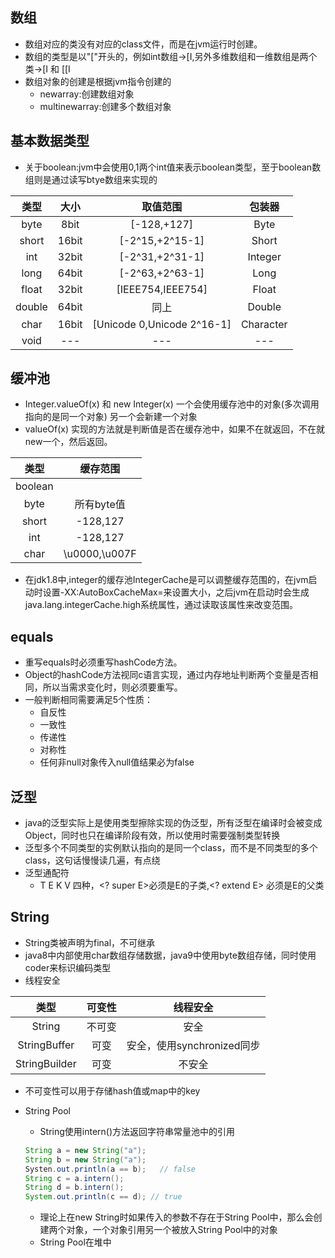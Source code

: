 ## 数组
  - 数组对应的类没有对应的class文件，而是在jvm运行时创建。
  - 数组的类型是以"["开头的，例如int数组->[I,另外多维数组和一维数组是两个类->[I 和 [[I
  - 数组对象的创建是根据jvm指令创建的
    - newarray:创建数组对象
    - multinewarray:创建多个数组对象

## 基本数据类型
  - 关于boolean:jvm中会使用0,1两个int值来表示boolean类型，至于boolean数组则是通过读写btye数组来实现的

  | 类型 | 大小 | 取值范围 | 包装器 |
  | :----: | :----:  | :----: | :----: |
  | byte | 8bit | [-128,+127] | Byte |
  | short | 16bit | [-2^15,+2^15-1] | Short |
  | int | 32bit | [-2^31,+2^31-1] | Integer |
  | long | 64bit | [-2^63,+2^63-1] | Long |
  | float | 32bit | [IEEE754,IEEE754] | Float |
  | double | 64bit | 同上 | Double |
  | char | 16bit |[Unicode 0,Unicode 2^16-1] | Character |
  | void | --- | --- | --- |

## 缓冲池
  - Integer.valueOf(x) 和 new Integer(x) 一个会使用缓存池中的对象(多次调用指向的是同一个对象) 另一个会新建一个对象
  - valueOf(x) 实现的方法就是判断值是否在缓存池中，如果不在就返回，不在就new一个，然后返回。
  
  | 类型 | 缓存范围 |
  | :---: | :---: |
  | boolean | | 所有boolean值 |
  | byte | 所有byte值 |
  | short | -128,127 |
  | int | -128,127 |
  | char | \u0000,\u007F | 
  
  - 在jdk1.8中,integer的缓存池IntegerCache是可以调整缓存范围的，在jvm启动时设置-XX:AutoBoxCacheMax=<size>来设置大小，之后jvm在启动时会生成java.lang.integerCache.high系统属性，通过读取该属性来改变范围。
  
## equals
  - 重写equals时必须重写hashCode方法。
  - Object的hashCode方法视同c语言实现，通过内存地址判断两个变量是否相同，所以当需求变化时，则必须要重写。
  - 一般判断相同需要满足5个性质：
    - 自反性
    - 一致性
    - 传递性
    - 对称性
    - 任何非null对象传入null值结果必为false

## 泛型
  - java的泛型实际上是使用类型擦除实现的伪泛型，所有泛型在编译时会被变成Object，同时也只在编译阶段有效，所以使用时需要强制类型转换
  - 泛型多个不同类型的实例默认指向的是同一个class，而不是不同类型的多个class，这句话慢慢读几遍，有点绕
  - 泛型通配符
    - T E K V 四种，<? super E>必须是E的子类,<? extend E> 必须是E的父类

## String
  - String类被声明为final，不可继承
  - java8中内部使用char数组存储数据，java9中使用byte数组存储，同时使用coder来标识编码类型
  - 线程安全
  
  | 类型 | 可变性 | 线程安全 |
  | :---: | :---: | :---: |
  | String | 不可变 | 安全 |
  | StringBuffer | 可变 | 安全，使用synchronized同步 |
  | StringBuilder | 可变 | 不安全 |
  
  - 不可变性可以用于存储hash值或map中的key
  - String Pool
    - String使用intern()方法返回字符串常量池中的引用
    
    ```java
    String a = new String("a");
    String b = new String("a");
    Systen.out.println(a == b);   // false
    String c = a.intern();
    String d = b.intern();
    System.out.println(c == d); // true
    ```
    
    - 理论上在new String时如果传入的参数不存在于String Pool中，那么会创建两个对象，一个对象引用另一个被放入String Pool中的对象
    - String Pool在堆中
    
